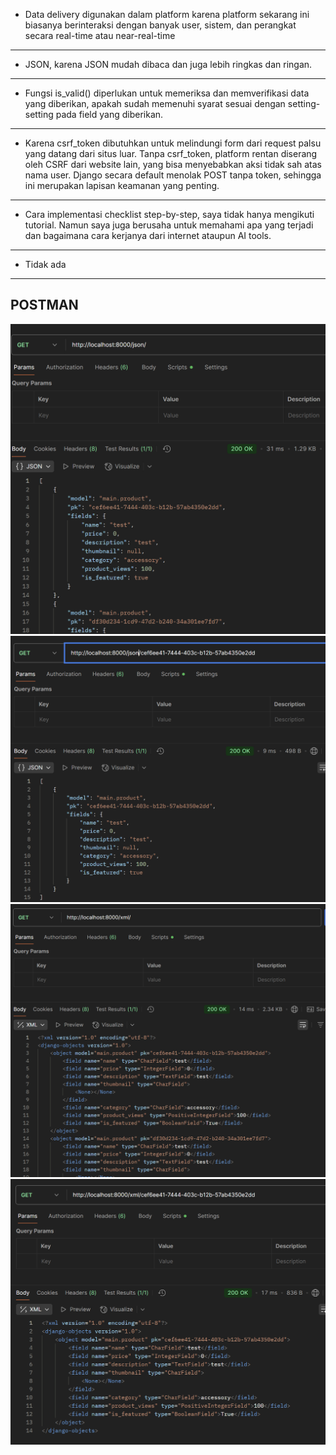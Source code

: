 - Data delivery digunakan dalam platform karena platform sekarang ini biasanya berinteraksi dengan banyak user, sistem, dan perangkat secara real-time atau near-real-time

---

- JSON, karena JSON mudah dibaca dan juga lebih ringkas dan ringan.

---

- Fungsi is_valid() diperlukan untuk memeriksa dan memverifikasi data yang diberikan, apakah sudah memenuhi syarat sesuai dengan setting-setting pada field yang diberikan.

---

- Karena csrf_token dibutuhkan untuk melindungi form dari request palsu yang datang dari situs luar. Tanpa csrf_token, platform rentan diserang oleh CSRF dari website lain, yang bisa menyebabkan aksi tidak sah atas nama user. Django secara default menolak POST tanpa token, sehingga ini merupakan lapisan keamanan yang penting.

---

- Cara implementasi checklist step-by-step, saya tidak hanya mengikuti tutorial. Namun saya juga berusaha untuk memahami apa yang terjadi dan bagaimana cara kerjanya dari internet ataupun AI tools.

---

- Tidak ada

--- 

## POSTMAN
![alt text](images/json.png)
![alt text](images/json_id.png)
![alt text](images/xml.png)
![alt text](images/xml_id.png)
